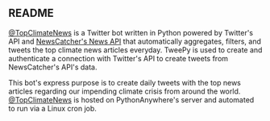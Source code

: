## README

<a href="https://twitter.com/TopClimateNews">@TopClimateNews</a> is a Twitter bot written in Python powered by Twitter's API and <a href="https://newscatcherapi.com/">NewsCatcher's News API</a> that automatically aggregates, filters, and tweets the top climate news articles everyday. TweePy is used to create and authenticate a connection with Twitter's API to create tweets from NewsCatcher's API's data.  

This bot's express purpose is to create daily tweets with the top news articles regarding our impending climate crisis from around the world. <a href="https://twitter.com/TopClimateNews">@TopClimateNews</a> is hosted on PythonAnywhere's server and automated to run via a Linux cron job. 
